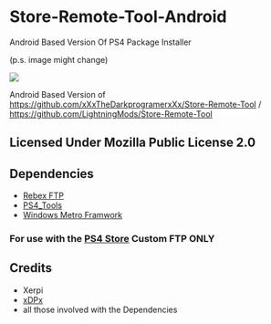 # Store-Remote-Tool-Android
Android Based Version Of PS4 Package Installer

(p.s. image might change)

![](https://media.discordapp.net/attachments/577896093547888640/606712359628570644/Screenshot_20190802-065547_PS4_Package_Installer.jpg?width=234&height=481)

Android Based Version of 
https://github.com/xXxTheDarkprogramerxXx/Store-Remote-Tool / https://github.com/LightningMods/Store-Remote-Tool

## Licensed Under Mozilla Public License 2.0

## Dependencies
 
- [Rebex FTP](https://www.rebex.net/ftp-ssl.net/) 
- [PS4_Tools](https://github.com/xXxTheDarkprogramerxXx/PS4_Tools/releases/tag/PS4-Tools-(AppVoyer)) 
- [Windows Metro Framwork](https://github.com/dennismagno/metroframework-modern-ui) 

### For use with the [PS4 Store](https://github.com/LightningMods/PS4-Store) Custom FTP ONLY

## Credits
- Xerpi
- [xDPx](https://github.com/xXxTheDarkprogramerxXx) 
- all those involved with the Dependencies
